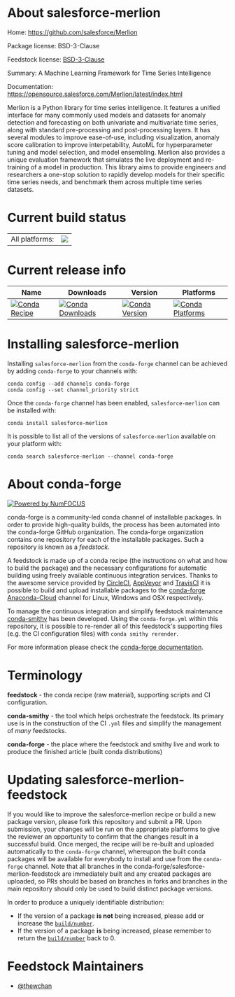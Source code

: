 About salesforce-merlion
========================

Home: https://github.com/salesforce/Merlion

Package license: BSD-3-Clause

Feedstock license: [BSD-3-Clause](https://github.com/conda-forge/salesforce-merlion-feedstock/blob/master/LICENSE.txt)

Summary: A Machine Learning Framework for Time Series Intelligence

Documentation: https://opensource.salesforce.com/Merlion/latest/index.html

Merlion is a Python library for time series intelligence. It
 features a unified interface for many commonly used models and
 datasets for anomaly detection and forecasting on both univariate
 and multivariate time series, along with standard pre-processing
 and post-processing layers. It has several modules to improve
 ease-of-use, including visualization, anomaly score calibration to
 improve interpetability, AutoML for hyperparameter tuning and model
 selection, and model ensembling. Merlion also provides a unique
 evaluation framework that simulates the live deployment and
 re-training of a model in production. This library aims to provide
 engineers and researchers a one-stop solution to rapidly develop
 models for their specific time series needs, and benchmark them
 across multiple time series datasets.


Current build status
====================


<table><tr><td>All platforms:</td>
    <td>
      <a href="https://dev.azure.com/conda-forge/feedstock-builds/_build/latest?definitionId=14006&branchName=master">
        <img src="https://dev.azure.com/conda-forge/feedstock-builds/_apis/build/status/salesforce-merlion-feedstock?branchName=master">
      </a>
    </td>
  </tr>
</table>

Current release info
====================

| Name | Downloads | Version | Platforms |
| --- | --- | --- | --- |
| [![Conda Recipe](https://img.shields.io/badge/recipe-salesforce--merlion-green.svg)](https://anaconda.org/conda-forge/salesforce-merlion) | [![Conda Downloads](https://img.shields.io/conda/dn/conda-forge/salesforce-merlion.svg)](https://anaconda.org/conda-forge/salesforce-merlion) | [![Conda Version](https://img.shields.io/conda/vn/conda-forge/salesforce-merlion.svg)](https://anaconda.org/conda-forge/salesforce-merlion) | [![Conda Platforms](https://img.shields.io/conda/pn/conda-forge/salesforce-merlion.svg)](https://anaconda.org/conda-forge/salesforce-merlion) |

Installing salesforce-merlion
=============================

Installing `salesforce-merlion` from the `conda-forge` channel can be achieved by adding `conda-forge` to your channels with:

```
conda config --add channels conda-forge
conda config --set channel_priority strict
```

Once the `conda-forge` channel has been enabled, `salesforce-merlion` can be installed with:

```
conda install salesforce-merlion
```

It is possible to list all of the versions of `salesforce-merlion` available on your platform with:

```
conda search salesforce-merlion --channel conda-forge
```


About conda-forge
=================

[![Powered by
NumFOCUS](https://img.shields.io/badge/powered%20by-NumFOCUS-orange.svg?style=flat&colorA=E1523D&colorB=007D8A)](https://numfocus.org)

conda-forge is a community-led conda channel of installable packages.
In order to provide high-quality builds, the process has been automated into the
conda-forge GitHub organization. The conda-forge organization contains one repository
for each of the installable packages. Such a repository is known as a *feedstock*.

A feedstock is made up of a conda recipe (the instructions on what and how to build
the package) and the necessary configurations for automatic building using freely
available continuous integration services. Thanks to the awesome service provided by
[CircleCI](https://circleci.com/), [AppVeyor](https://www.appveyor.com/)
and [TravisCI](https://travis-ci.com/) it is possible to build and upload installable
packages to the [conda-forge](https://anaconda.org/conda-forge)
[Anaconda-Cloud](https://anaconda.org/) channel for Linux, Windows and OSX respectively.

To manage the continuous integration and simplify feedstock maintenance
[conda-smithy](https://github.com/conda-forge/conda-smithy) has been developed.
Using the ``conda-forge.yml`` within this repository, it is possible to re-render all of
this feedstock's supporting files (e.g. the CI configuration files) with ``conda smithy rerender``.

For more information please check the [conda-forge documentation](https://conda-forge.org/docs/).

Terminology
===========

**feedstock** - the conda recipe (raw material), supporting scripts and CI configuration.

**conda-smithy** - the tool which helps orchestrate the feedstock.
                   Its primary use is in the construction of the CI ``.yml`` files
                   and simplify the management of *many* feedstocks.

**conda-forge** - the place where the feedstock and smithy live and work to
                  produce the finished article (built conda distributions)


Updating salesforce-merlion-feedstock
=====================================

If you would like to improve the salesforce-merlion recipe or build a new
package version, please fork this repository and submit a PR. Upon submission,
your changes will be run on the appropriate platforms to give the reviewer an
opportunity to confirm that the changes result in a successful build. Once
merged, the recipe will be re-built and uploaded automatically to the
`conda-forge` channel, whereupon the built conda packages will be available for
everybody to install and use from the `conda-forge` channel.
Note that all branches in the conda-forge/salesforce-merlion-feedstock are
immediately built and any created packages are uploaded, so PRs should be based
on branches in forks and branches in the main repository should only be used to
build distinct package versions.

In order to produce a uniquely identifiable distribution:
 * If the version of a package **is not** being increased, please add or increase
   the [``build/number``](https://docs.conda.io/projects/conda-build/en/latest/resources/define-metadata.html#build-number-and-string).
 * If the version of a package **is** being increased, please remember to return
   the [``build/number``](https://docs.conda.io/projects/conda-build/en/latest/resources/define-metadata.html#build-number-and-string)
   back to 0.

Feedstock Maintainers
=====================

* [@thewchan](https://github.com/thewchan/)

